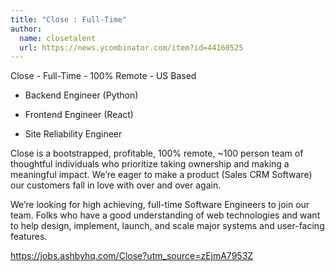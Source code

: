 ```yaml
---
title: "Close : Full-Time"
author:
  name: closetalent
  url: https://news.ycombinator.com/item?id=44160525
---
```


<JobNavigation />

Close - Full-Time - 100% Remote - US Based

* Backend Engineer (Python)

* Frontend Engineer (React)

* Site Reliability Engineer

Close is a bootstrapped, profitable, 100% remote, ~100 person team of thoughtful individuals who prioritize taking ownership and making a meaningful impact. We’re eager to make a product (Sales CRM Software) our customers fall in love with over and over again.

We’re looking for high achieving, full-time Software Engineers to join our team. Folks who have a good understanding of web technologies and want to help design, implement, launch, and scale major systems and user-facing features.

<a href="https:&#x2F;&#x2F;jobs.ashbyhq.com&#x2F;Close?utm_source=zEjmA7953Z" rel="nofollow">https:&#x2F;&#x2F;jobs.ashbyhq.com&#x2F;Close?utm_source=zEjmA7953Z</a>
<JobApplication />
